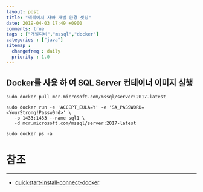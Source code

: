 ```yaml
---
layout: post
title: "맥북에서 자바 개발 환경 셋팅"
date: 2019-04-03 17:49 +0900
comments: true
tags : ["개발디비","mssql","docker"]
categories : ["java"]
sitemap :
  changefreq : daily
  priority : 1.0
---
```


## Docker를 사용 하 여 SQL Server 컨테이너 이미지 실행


```
sudo docker pull mcr.microsoft.com/mssql/server:2017-latest

```

```
sudo docker run -e 'ACCEPT_EULA=Y' -e 'SA_PASSWORD=<YourStrong!Passw0rd>' \
   -p 1433:1433 --name sql1 \
   -d mcr.microsoft.com/mssql/server:2017-latest

```

```
sudo docker ps -a
```

# 참조
-----
* [quickstart-install-connect-docker](https://docs.microsoft.com/ko-kr/sql/linux/quickstart-install-connect-docker?view=sql-server-2017&pivots=cs1-bash)



